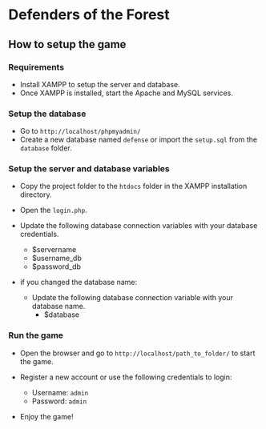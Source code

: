 # Defenders of the Forest

## How to setup the game

### Requirements

- Install XAMPP to setup the server and database.
- Once XAMPP is installed, start the Apache and MySQL services.

### Setup the database

- Go to `http://localhost/phpmyadmin/`
- Create a new database named `defense` or import the `setup.sql` from the `database` folder.

### Setup the server and database variables

- Copy the project folder to the `htdocs` folder in the XAMPP installation directory.
- Open the `login.php`.
- Update the following database connection variables with your database credentials.

  - $servername
  - $username_db
  - $password_db

- if you changed the database name:
  - Update the following database connection variable with your database name.
    - $database

### Run the game

- Open the browser and go to `http://localhost/path_to_folder/` to start the game.
- Register a new account or use the following credentials to login:

  - Username: `admin`
  - Password: `admin`

- Enjoy the game!
